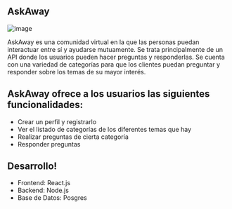## AskAway
![image](https://user-images.githubusercontent.com/61555652/141694734-95281bd5-f6ff-4239-b786-7d4603ee8ce4.png)



AskAway es una comunidad virtual en la que las personas puedan interactuar entre sí y ayudarse mutuamente. 
Se trata principalmente de un API donde los usuarios pueden hacer preguntas y responderlas.
Se cuenta con una variedad de categorías para que los clientes puedan preguntar y responder sobre los temas de su mayor interés.

## AskAway ofrece a los usuarios las siguientes funcionalidades: 

- Crear un perfil y registrarlo
- Ver el listado de categorías de los diferentes temas que hay 
- Realizar preguntas de cierta categoría
- Responder preguntas 

## Desarrollo!
- Frontend: React.js
- Backend: Node.js
- Base de Datos: Posgres
